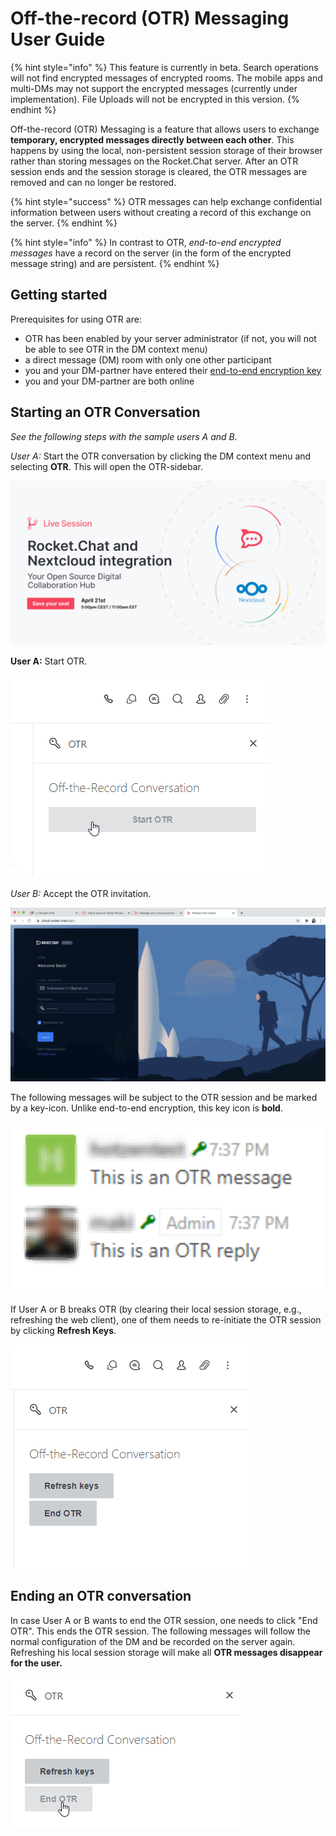# Off-the-record (OTR) Messaging User Guide

{% hint style="info" %}
This feature is currently in beta. Search operations will not find encrypted messages of encrypted rooms. The mobile apps and multi-DMs may not support the encrypted messages (currently under implementation). File Uploads will not be encrypted in this version.
{% endhint %}

Off-the-record (OTR) Messaging is a feature that allows users to exchange **temporary, encrypted messages directly between each other**. This happens by using the local, non-persistent session storage of their browser rather than storing messages on the Rocket.Chat server. After an OTR session ends and the session storage is cleared, the OTR messages are removed and can no longer be restored.

{% hint style="success" %}
OTR messages can help exchange confidential information between users without creating a record of this exchange on the server.
{% endhint %}

{% hint style="info" %}
In contrast to OTR, _end-to-end encrypted messages_ have a record on the server (in the form of the encrypted message string) and are persistent.
{% endhint %}

## Getting started

Prerequisites for using OTR are:

* OTR has been enabled by your server administrator (if not, you will not be able to see OTR in the DM context menu)
* a direct message (DM) room with only one other participant
* you and your DM-partner have entered their [end-to-end encryption key](../security-bundle/end-to-end-encryption-user-guide.md)
* you and your DM-partner are both online

## Starting an OTR Conversation

_See the following steps with the sample users A and B._

_User A:_ Start the OTR conversation by clicking the DM context menu and selecting **OTR**. This will open the OTR-sidebar.

![Selecting OTR-Panel](<../../../.gitbook/assets/image (664).png>)

**User A:** Start OTR.

![Starting OTR-Chat](<../../../.gitbook/assets/image (718).png>)

_User B:_ Accept the OTR invitation.

![Accepting the invitation](<../../../.gitbook/assets/image (82).png>)

The following messages will be subject to the OTR session and be marked by a key-icon. Unlike end-to-end encryption, this key icon is **bold**.

![OTR messages visual display](<../../../.gitbook/assets/image (747).png>)

If User A or B breaks OTR (by clearing their local session storage, e.g., refreshing the web client), one of them needs to re-initiate the OTR session by clicking **Refresh Keys**.

![Options during OTR conversation](<../../../.gitbook/assets/image (706).png>)

## Ending an OTR conversation

In case User A or B wants to end the OTR session, one needs to click "End OTR". This ends the OTR session. The following messages will follow the normal configuration of the DM and be recorded on the server again. Refreshing his local session storage will make all **OTR messages disappear for the user.**

![Ending OTR conversations](<../../../.gitbook/assets/image (1245).png>)
